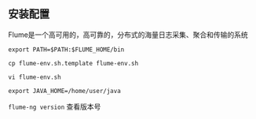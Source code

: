 ## 安装配置

Flume是一个高可用的，高可靠的，分布式的海量日志采集、聚合和传输的系统

`export PATH=$PATH:$FLUME_HOME/bin`

`cp flume-env.sh.template flume-env.sh`

`vi flume-env.sh`

```shell
export JAVA_HOME=/home/user/java
```

`flume-ng version` 查看版本号